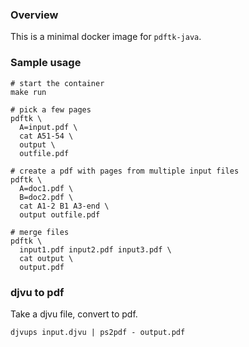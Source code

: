 ### Overview
This is a minimal docker image for `pdftk-java`.

### Sample usage

```
# start the container
make run

# pick a few pages
pdftk \
  A=input.pdf \
  cat A51-54 \
  output \
  outfile.pdf

# create a pdf with pages from multiple input files
pdftk \
  A=doc1.pdf \
  B=doc2.pdf \
  cat A1-2 B1 A3-end \
  output outfile.pdf

# merge files
pdftk \
  input1.pdf input2.pdf input3.pdf \
  cat output \
  output.pdf
```

### djvu to pdf

Take a djvu file, convert to pdf.
```
djvups input.djvu | ps2pdf - output.pdf
```
